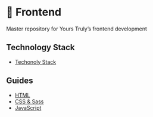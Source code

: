 # :nut_and_bolt: Frontend
Master repository for Yours Truly’s frontend development

## Technology Stack
- [Techonoly Stack](https://stackshare.io/yours-truly/yours-truly)

## Guides
- [HTML](html.md)
- [CSS & Sass](css.md)
- [JavaScript](javascript.md)
